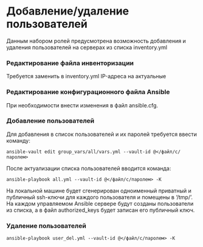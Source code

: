 # Добавление/удаление пользователей
Данным набором ролей предусмотрена возможность добавления и удаления пользователей на серверах из списка inventory.yml
### Редактирование файла инвенторизации
Требуется заменить в inventory.yml IP-адреса на актуальные
### Редактирование конфигурационного файла Ansible
При необходимости внести изменения в файл ansible.cfg.
### Добавление пользователей
Для добавления в список пользователей и их паролей требуется ввести команду:
```
ansible-vault edit group_vars/all/vars.yml --vault-id @</файл/с/паролем>
```
После актуализации списка пользователей вводится команда:
```
ansible-playbook all.yml --vault-id @</файл/с/паролем> -K
```
На локальной машине будет сгенерирован одноименный приватный и публичный ssh-ключи для каждого пользователя и помещены в ‘/tmp/’. На каждом управляемом Ansible сервере будут созданы пользователи из списка, а в файл authorized_keys будет записан его публичный ключ.

### Удаление пользователей
```
ansible-playbook user_del.yml --vault-id @</файл/с/паролем> -K
```

